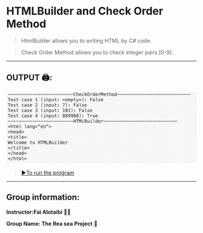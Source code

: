 # HTMLBuilder and Check Order Method

> HtmlBuilder allows you to writing HTML by C# code.

> Check Order Method allows you to check integer pairs [0-9].

---

## OUTPUT 🖨:

![alt text](outputs.png)

> [▶️To run the program](https://paiza.io/projects/e/PBDSK-PD_yWy3VNvRsNTTw?theme=twilight)

---

## Group information:
**Instructor:Fai Alotaibi** 👩‍🏫

 **Group Name: The Rea sea Project** 🌊
